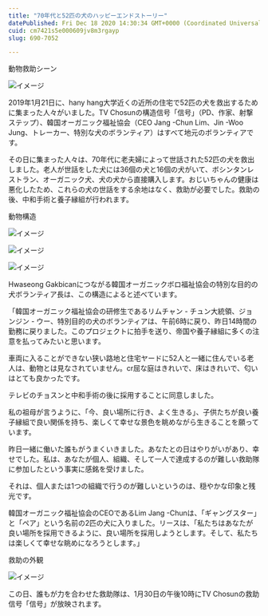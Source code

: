 ```yaml
---
title: "70年代と52匹の犬のハッピーエンドストーリー"
datePublished: Fri Dec 18 2020 14:30:34 GMT+0000 (Coordinated Universal Time)
cuid: cm7421s5e000609jv8m3rgayp
slug: 690-7052

---
```



動物救助シーン

![イメージ](https://cdn.hashnode.com/res/hashnode/image/upload/v1739494383441/5c6c9740-7704-444d-80ac-96ef42d28c68.jpeg)

2019年1月21日に、hany hang大学近くの近所の住宅で52匹の犬を救出するために集まった人々がいました。TV Chosunの構造信号「信号」（PD、作家、射撃ステップ）、韓国オーガニック福祉協会（CEO Jang -Chun Lim、Jin -Woo Jung、トレーカー、特別な犬のボランティア）はすべて地元のボランティアです。

その日に集まった人々は、70年代に老夫婦によって世話された52匹の犬を救出しました。老人が世話をした犬には36個の犬と16個の犬がいて、ボシンタンレストラン、オーガニック犬、犬の犬から直接購入します。おじいちゃんの健康は悪化したため、これらの犬の世話をする余地はなく、救助が必要でした。救助の後、中和手術と養子縁組が行われます。

動物構造

![イメージ](https://cdn.hashnode.com/res/hashnode/image/upload/v1739494385847/7a701b02-61d8-4144-9d16-38f1885eb34c.jpeg)

![イメージ](https://cdn.hashnode.com/res/hashnode/image/upload/v1739494388121/eb52b7ef-e312-4b86-917d-04aa5e431fbf.jpeg)

![イメージ](https://cdn.hashnode.com/res/hashnode/image/upload/v1739494390037/5e5879b7-835c-4bd6-b60a-b164c128c4ba.jpeg)

Hwaseong Gakbicanにつながる韓国オーガニックボロ福祉協会の特別な目的の犬ボランティア長は、この構造によると述べています。

「韓国オーガニック福祉協会の研修生であるリムチャン - チュン大統領、ジョンジン - ウー、特別目的の犬のボランティアは、午前6時に戻り、昨日14時間の勤務に戻りました。このプロジェクトに拍手を送り、帝国や養子縁組に多くの注意を払ってみたいと思います。

車両に入ることができない狭い路地と住宅ヤードに52人と一緒に住んでいる老人は、動物とは見なされていません。cr屈な庭はきれいで、床はきれいで、匂いはとても良かったです。

テレビのチョスンと中和手術の後に採用することに同意しました。

私の祖母が言うように、「今、良い場所に行き、よく生きる」、子供たちが良い養子縁組で良い関係を持ち、楽しくて幸せな景色を眺めながら生きることを願っています。

昨日一緒に働いた誰もがうまくいきました。あなたとの日はやりがいがあり、幸せでした。私は、あなたが個人、組織、そして一人で達成するのが難しい救助隊に参加したという事実に感銘を受けました。

それは、個人または1つの組織で行うのが難しいというのは、穏やかな印象と残光です。

韓国オーガニック福祉協会のCEOであるLim Jang -Chunは、「ギャングスター」と「ペア」という名前の2匹の犬に入りました。リースは、「私たちはあなたが良い場所を採用できるように、良い場所を採用しようとします。そして、私たちは楽しくて幸せな眺めになろうとします。」

救助の外観

![イメージ](https://cdn.hashnode.com/res/hashnode/image/upload/v1739494391767/1fbc1b28-8953-4d41-b63a-841ead855801.jpeg)

この日、誰もが力を合わせた救助隊は、1月30日の午後10時にTV Chosunの救助信号「信号」が放映されます。